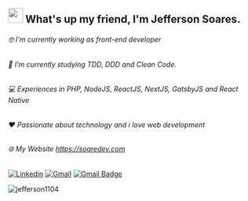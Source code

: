 ## <img src="https://media.giphy.com/media/hvRJCLFzcasrR4ia7z/giphy.gif" width="30px"> What's up my friend, I'm Jefferson Soares.

###### :nerd_face: I'm currently working as front-end developer
###### :rocket: I’m currently studying TDD, DDD and Clean Code.
###### :computer: Experiences in PHP, NodeJS, ReactJS, NextJS, GatsbyJS and React Native
###### :heart: Passionate about technology and i love web development
###### 🌐 My Website https://soaredev.com


[![Linkedin](https://img.shields.io/badge/LinkedIn-0077B5?style=for-the-badge&logo=linkedin&logoColor=white)](https://www.linkedin.com/in/jeffersonsjunior/) [![Gmail](https://img.shields.io/badge/Gmail-D14836?style=for-the-badge&logo=gmail&logoColor=white)](mailto:jefferson1104junior@gmail.com) [![Gmail Badge](https://img.shields.io/badge/Discord-7289DA?style=for-the-badge&logo=discord&logoColor=white)](https://discord.gg/dGkYD6By) 

<p> <img src="https://github-readme-stats.vercel.app/api?username=jefferson1104&show_icons=true&theme=radical" alt="jefferson1104" /> </p>

